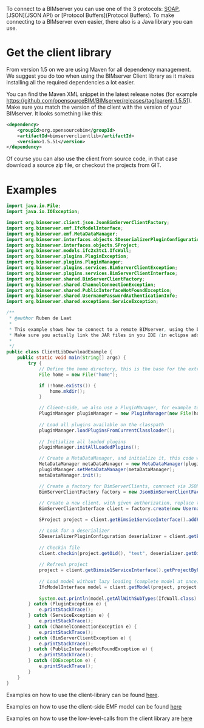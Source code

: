 To connect to a BIMserver you can use one of the 3 protocols: [SOAP](SOAP), [JSON](JSON API) or [Protocol Buffers](Protocol Buffers). To make connecting to a BIMserver even easier, there also is a Java library you can use.

# Get the client library

From version 1.5 on we are using Maven for all dependency management. We suggest you do too when using the BIMserver Client library as it makes installing all the required dependencies a lot easier.

You can find the Maven XML snippet in the latest release notes (for example https://github.com/opensourceBIM/BIMserver/releases/tag/parent-1.5.51). Make sure you match the version of the client with the version of your BIMserver. It  looks something like this:
```xml
<dependency>
    <groupId>org.opensourcebim</groupId>
    <artifactId>bimserverclientlib</artifactId>
    <version>1.5.51</version>
</dependency>
```

Of course you can also use the client from source code, in that case download a source zip file, or checkout the projects from GIT.

# Examples

```java
import java.io.File;
import java.io.IOException;

import org.bimserver.client.json.JsonBimServerClientFactory;
import org.bimserver.emf.IfcModelInterface;
import org.bimserver.emf.MetaDataManager;
import org.bimserver.interfaces.objects.SDeserializerPluginConfiguration;
import org.bimserver.interfaces.objects.SProject;
import org.bimserver.models.ifc2x3tc1.IfcWall;
import org.bimserver.plugins.PluginException;
import org.bimserver.plugins.PluginManager;
import org.bimserver.plugins.services.BimServerClientException;
import org.bimserver.plugins.services.BimServerClientInterface;
import org.bimserver.shared.BimServerClientFactory;
import org.bimserver.shared.ChannelConnectionException;
import org.bimserver.shared.PublicInterfaceNotFoundException;
import org.bimserver.shared.UsernamePasswordAuthenticationInfo;
import org.bimserver.shared.exceptions.ServiceException;

/**
 * @author Ruben de Laat
 * 
 * This example shows how to connect to a remote BIMserver, using the bimserver-client-download (a bunch of JAR files you have to link in your IDE)
 * Make sure you actually link the JAR files in you IDE (in eclipse add to build-path), otherwise the PluginManager won't find certain plugins
 *
 */
public class ClientLibDownloadExample {
	public static void main(String[] args) {
		try {
			// Define the home directory, this is the base for the extracted plugins and more
			File home = new File("home");

			if (!home.exists()) {
				home.mkdir();
			}

			// Client-side, we also use a PluginManager, for example to be able to use the (IFC) schemas
			PluginManager pluginManager = new PluginManager(new File(home, "tmp"), System.getProperty("java.class.path"), null, null, null);
			
			// Load all plugins available on the classpath
			pluginManager.loadPluginsFromCurrentClassloader();
			
			// Initialize all loaded plugins
			pluginManager.initAllLoadedPlugins();

			// Create a MetaDataManager, and initialize it, this code will be simplified/hidden in the future
			MetaDataManager metaDataManager = new MetaDataManager(pluginManager);
			pluginManager.setMetaDataManager(metaDataManager);	
			metaDataManager.init();

			// Create a factory for BimServerClients, connnect via JSON in this case
			BimServerClientFactory factory = new JsonBimServerClientFactory(metaDataManager, "http://localhost:8080");
			
			// Create a new client, with given authorization, replace this with your credentials
			BimServerClientInterface client = factory.create(new UsernamePasswordAuthenticationInfo("admin@bimserver.org", "admin"));

			SProject project = client.getBimsie1ServiceInterface().addProject("test" + Math.random(), "ifc2x3tc1");

			// Look for a deserializer
			SDeserializerPluginConfiguration deserializer = client.getBimsie1ServiceInterface().getSuggestedDeserializerForExtension("ifc", project.getOid());
			
			// Checkin file
			client.checkin(project.getOid(), "test", deserializer.getOid(), false, true, new File("C:/Git/BIMserver2/TestData/data/AC11-Institute-Var-2-IFC.ifc"));
			
			// Refresh project
			project = client.getBimsie1ServiceInterface().getProjectByPoid(project.getOid());
			
			// Load model without lazy loading (complete model at once)
			IfcModelInterface model = client.getModel(project, project.getLastRevisionId(), true, false);
			
			System.out.println(model.getAllWithSubTypes(IfcWall.class).size());
		} catch (PluginException e) {
			e.printStackTrace();
		} catch (ServiceException e) {
			e.printStackTrace();
		} catch (ChannelConnectionException e) {
			e.printStackTrace();
		} catch (BimServerClientException e) {
			e.printStackTrace();
		} catch (PublicInterfaceNotFoundException e) {
			e.printStackTrace();
		} catch (IOException e) {
			e.printStackTrace();
		}
	}
}
```
Examples on how to use the client-library can be found [here](https://github.com/opensourceBIM/BIMserver/tree/master/Tests/test/org/bimserver/tests/serviceinterface).

Examples on how to use the client-side EMF model can be found [here]( https://github.com/opensourceBIM/BIMserver/tree/master/Tests/test/org/bimserver/tests/emf)

Examples on how to use the low-level-calls from the client library are [here](https://github.com/opensourceBIM/BIMserver/tree/master/Tests/test/org/bimserver/tests/lowlevel)